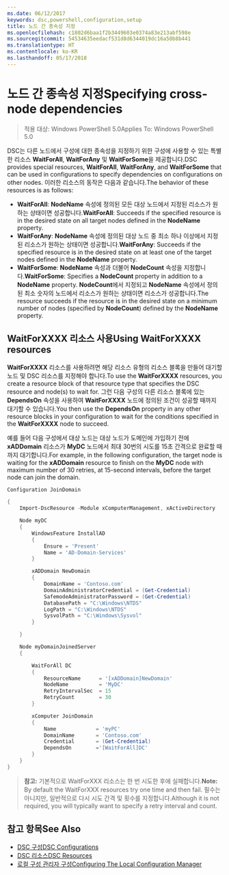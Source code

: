 ```yaml
---
ms.date: 06/12/2017
keywords: dsc,powershell,configuration,setup
title: 노드 간 종속성 지정
ms.openlocfilehash: c1802d6baa1f2b3449603e0374a83e213abf598e
ms.sourcegitcommit: 54534635eedacf531d8d6344019dc16a50b8b441
ms.translationtype: HT
ms.contentlocale: ko-KR
ms.lasthandoff: 05/17/2018
---
```

# <a name="specifying-cross-node-dependencies"></a><span data-ttu-id="f5012-103">노드 간 종속성 지정</span><span class="sxs-lookup"><span data-stu-id="f5012-103">Specifying cross-node dependencies</span></span>

> <span data-ttu-id="f5012-104">적용 대상: Windows PowerShell 5.0</span><span class="sxs-lookup"><span data-stu-id="f5012-104">Applies To: Windows PowerShell 5.0</span></span>

<span data-ttu-id="f5012-105">DSC는 다른 노드에서 구성에 대한 종속성을 지정하기 위한 구성에 사용할 수 있는 특별한 리소스 **WaitForAll**, **WaitForAny** 및 **WaitForSome**을 제공합니다.</span><span class="sxs-lookup"><span data-stu-id="f5012-105">DSC provides special resources, **WaitForAll**, **WaitForAny**, and **WaitForSome** that can be used in configurations to specify dependencies on configurations on other nodes.</span></span> <span data-ttu-id="f5012-106">이러한 리소스의 동작은 다음과 같습니다.</span><span class="sxs-lookup"><span data-stu-id="f5012-106">The behavior of these resources is as follows:</span></span>

* <span data-ttu-id="f5012-107">**WaitForAll**: **NodeName** 속성에 정의된 모든 대상 노드에서 지정된 리소스가 원하는 상태이면 성공합니다.</span><span class="sxs-lookup"><span data-stu-id="f5012-107">**WaitForAll**: Succeeds if the specified resource is in the desired state on all target nodes defined in the **NodeName** property.</span></span>
* <span data-ttu-id="f5012-108">**WaitForAny**: **NodeName** 속성에 정의된 대상 노드 중 최소 하나 이상에서 지정된 리소스가 원하는 상태이면 성공합니다.</span><span class="sxs-lookup"><span data-stu-id="f5012-108">**WaitForAny**: Succeeds if the specified resource is in the desired state on at least one of the target nodes defined in the **NodeName** property.</span></span>
* <span data-ttu-id="f5012-109">**WaitForSome**: **NodeName** 속성과 더불어 **NodeCount** 속성을 지정합니다.</span><span class="sxs-lookup"><span data-stu-id="f5012-109">**WaitForSome**: Specifies a **NodeCount** property in addition to a **NodeName** property.</span></span> <span data-ttu-id="f5012-110">**NodeCount**에서 지정되고 **NodeName** 속성에서 정의된 최소 숫자의 노드에서 리소스가 원하는 상태이면 리소스가 성공합니다.</span><span class="sxs-lookup"><span data-stu-id="f5012-110">The resource succeeds if the resource is in the desired state on a minimum number of nodes (specified by **NodeCount**) defined by the **NodeName** property.</span></span>

## <a name="using-waitforxxxx-resources"></a><span data-ttu-id="f5012-111">WaitForXXXX 리소스 사용</span><span class="sxs-lookup"><span data-stu-id="f5012-111">Using WaitForXXXX resources</span></span>

<span data-ttu-id="f5012-112">**WaitForXXXX** 리소스를 사용하려면 해당 리소스 유형의 리소스 블록을 만들어 대기할 노드 및 DSC 리소스를 지정해야 합니다.</span><span class="sxs-lookup"><span data-stu-id="f5012-112">To use the **WaitForXXXX** resources, you create a resource block of that resource type that specifies the DSC resource and node(s) to wait for.</span></span> <span data-ttu-id="f5012-113">그런 다음 구성의 다른 리소스 블록에 있는 **DependsOn** 속성을 사용하여 **WaitForXXXX** 노드에 정의된 조건이 성공할 때까지 대기할 수 있습니다.</span><span class="sxs-lookup"><span data-stu-id="f5012-113">You then use the **DependsOn** property in any other resource blocks in your configuration to wait for the conditions specified in the **WaitForXXXX** node to succeed.</span></span>

<span data-ttu-id="f5012-114">예를 들어 다음 구성에서 대상 노드는 대상 노드가 도메인에 가입하기 전에 **xADDomain** 리소스가 **MyDC** 노드에서 최대 30번의 시도를 15초 간격으로 완료할 때까지 대기합니다.</span><span class="sxs-lookup"><span data-stu-id="f5012-114">For example, in the following configuration, the target node is waiting for the **xADDomain** resource to finish on the **MyDC** node with maximum number of 30 retries, at 15-second intervals, before the target node can join the domain.</span></span>

```powershell
Configuration JoinDomain

{
    Import-DscResource -Module xComputerManagement, xActiveDirectory

    Node myDC
    {
        WindowsFeature InstallAD
        {
            Ensure = 'Present'
            Name = 'AD-Domain-Services'
        }

        xADDomain NewDomain
        {
            DomainName = 'Contoso.com'
            DomainAdministratorCredential = (Get-Credential)
            SafemodeAdministratorPassword = (Get-Credential)
            DatabasePath = "C:\Windows\NTDS"
            LogPath = "C:\Windows\NTDS"
            SysvolPath = "C:\Windows\Sysvol"
        }

    }

    Node myDomainJoinedServer
    {

        WaitForAll DC
        {
            ResourceName      = '[xADDomain]NewDomain'
            NodeName          = 'MyDC'
            RetryIntervalSec  = 15
            RetryCount        = 30
        }

        xComputer JoinDomain
        {
            Name             = 'myPC'
            DomainName       = 'Contoso.com'
            Credential       = (Get-Credential)
            DependsOn        ='[WaitForAll]DC'
        }
    }
}
```

><span data-ttu-id="f5012-115">**참고:** 기본적으로 WaitForXXX 리소스는 한 번 시도한 후에 실패합니다.</span><span class="sxs-lookup"><span data-stu-id="f5012-115">**Note:** By default the WaitForXXX resources try one time and then fail.</span></span> <span data-ttu-id="f5012-116">필수는 아니지만, 일반적으로 다시 시도 간격 및 횟수를 지정합니다.</span><span class="sxs-lookup"><span data-stu-id="f5012-116">Although it is not required, you will typically want to specify a retry interval and count.</span></span>

## <a name="see-also"></a><span data-ttu-id="f5012-117">참고 항목</span><span class="sxs-lookup"><span data-stu-id="f5012-117">See Also</span></span>
* [<span data-ttu-id="f5012-118">DSC 구성</span><span class="sxs-lookup"><span data-stu-id="f5012-118">DSC Configurations</span></span>](configurations.md)
* [<span data-ttu-id="f5012-119">DSC 리소스</span><span class="sxs-lookup"><span data-stu-id="f5012-119">DSC Resources</span></span>](resources.md)
* [<span data-ttu-id="f5012-120">로컬 구성 관리자 구성</span><span class="sxs-lookup"><span data-stu-id="f5012-120">Configuring The Local Configuration Manager</span></span>](metaConfig.md)